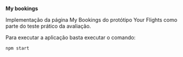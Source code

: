 **My bookings**

Implementação da página My Bookings do protótipo Your Flights como parte do teste prático da avaliação.

Para executar a aplicação basta executar o comando:

```
npm start
```
